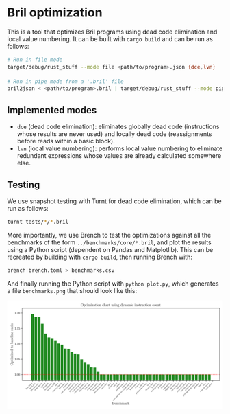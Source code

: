 # Bril optimization

This is a tool that optimizes Bril programs using dead code elimination and local value numbering. It can be built with `cargo build` and can be run as follows:

```sh
# Run in file mode
target/debug/rust_stuff --mode file <path/to/program>.json {dce,lvn}

# Run in pipe mode from a '.bril' file
bril2json < <path/to/program>.bril | target/debug/rust_stuff --mode pipe - {dce,lvn}
```

## Implemented modes

- `dce` (dead code elimination): eliminates globally dead code (instructions whose results are never used) and locally dead code (reassignments before reads within a basic block).
- `lvn` (local value numbering): performs local value numbering to eliminate redundant expressions whose values are already calculated somewhere else.

## Testing

We use snapshot testing with Turnt for dead code elimination, which can be run as follows:

```sh
turnt tests/*/*.bril
```

More importantly, we use Brench to test the optimizations against all the benchmarks of the form
`../benchmarks/core/*.bril`, and plot the results using a Python script (dependent on Pandas and Matplotlib).
This can be recreated by building with `cargo build`, then running Brench with:

```sh
brench brench.toml > benchmarks.csv
```

And finally running the Python script with `python plot.py`, which generates a file `benchmarks.png` that should look like this:

![benchmarks](benchmarks.png)
